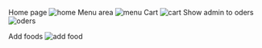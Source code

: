 
Home page
![home](https://github.com/madhushanchathuranga/food-odering-app/assets/79782422/906c4edb-7352-4977-876a-c92dcbc4e6fd)
Menu area
![menu](https://github.com/madhushanchathuranga/food-odering-app/assets/79782422/7a1cd33c-f288-49c0-9edc-38fb110bf02e)
Cart
![cart](https://github.com/madhushanchathuranga/food-odering-app/assets/79782422/85fee167-5c8a-4db0-83b6-f9ce54f4a7c8)
Show admin to oders
![oders](https://github.com/madhushanchathuranga/food-odering-app/assets/79782422/93db9ac3-e990-471f-8536-1677a4287c78)

Add foods
![add food](https://github.com/madhushanchathuranga/food-odering-app/assets/79782422/f2e50da8-a98d-4560-aa6a-5b98774c8dd1)

